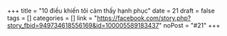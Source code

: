 ﻿+++
title = "10 điều khiến tôi cảm thấy hạnh phục"
date = 21
draft = false
tags = []
categories = []
link = "https://facebook.com/story.php?story_fbid=949734618556169&id=100005589183437"
noPost = "#21"
+++
